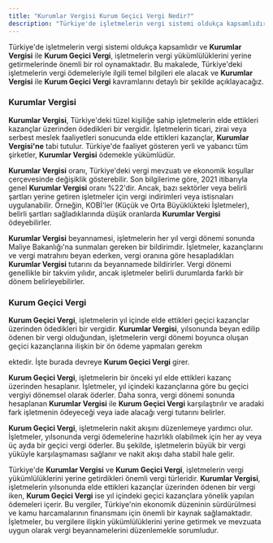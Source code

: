 ```yaml
---
title: "Kurumlar Vergisi Kurum Geçici Vergi Nedir?"
description: "Türkiye'de işletmelerin vergi sistemi oldukça kapsamlıdır ve Kurumlar Vergisi ile Kurum Geçici Vergi, işletmelerin vergi yükümlülüklerini yerine getirmelerinde önemli bir rol oynamaktadır"
---
```


Türkiye'de işletmelerin vergi sistemi oldukça kapsamlıdır ve **Kurumlar Vergisi** ile **Kurum Geçici Vergi**, işletmelerin vergi yükümlülüklerini yerine getirmelerinde önemli bir rol oynamaktadır. Bu makalede, Türkiye'deki işletmelerin vergi ödemeleriyle ilgili temel bilgileri ele alacak ve **Kurumlar Vergisi** ile **Kurum Geçici Vergi** kavramlarını detaylı bir şekilde açıklayacağız.


### Kurumlar Vergisi

**Kurumlar Vergisi**, Türkiye'deki tüzel kişiliğe sahip işletmelerin elde ettikleri kazançlar üzerinden ödedikleri bir vergidir. İşletmelerin ticari, zirai veya serbest meslek faaliyetleri sonucunda elde ettikleri kazançlar, **Kurumlar Vergisi'ne** tabi tutulur. Türkiye'de faaliyet gösteren yerli ve yabancı tüm şirketler, **Kurumlar Vergisi** ödemekle yükümlüdür.

**Kurumlar Vergisi** oranı, Türkiye'deki vergi mevzuatı ve ekonomik koşullar çerçevesinde değişiklik gösterebilir. Son bilgilerime göre, 2021 itibarıyla genel **Kurumlar Vergisi** oranı %22'dir. Ancak, bazı sektörler veya belirli şartları yerine getiren işletmeler için vergi indirimleri veya istisnaları uygulanabilir. Örneğin, KOBİ'ler (Küçük ve Orta Büyüklükteki İşletmeler), belirli şartları sağladıklarında düşük oranlarda **Kurumlar Vergisi** ödeyebilirler.

**Kurumlar Vergisi** beyannamesi, işletmelerin her yıl vergi dönemi sonunda Maliye Bakanlığı'na sunmaları gereken bir bildirimdir. İşletmeler, kazançlarını ve vergi matrahını beyan ederken, vergi oranına göre hesapladıkları **Kurumlar Vergisi** tutarını da beyannamede bildirirler. Vergi dönemi genellikle bir takvim yılıdır, ancak işletmeler belirli durumlarda farklı bir dönem belirleyebilirler.


### Kurum Geçici Vergi

**Kurum Geçici Vergi**, işletmelerin yıl içinde elde ettikleri geçici kazançlar üzerinden ödedikleri bir vergidir. **Kurumlar Vergisi**, yılsonunda beyan edilip ödenen bir vergi olduğundan, işletmelerin vergi dönemi boyunca oluşan geçici kazançlarına ilişkin bir ön ödeme yapmaları gerekm

ektedir. İşte burada devreye **Kurum Geçici Vergi** girer.

**Kurum Geçici Vergi**, işletmelerin bir önceki yıl elde ettikleri kazanç üzerinden hesaplanır. İşletmeler, yıl içindeki kazançlarına göre bu geçici vergiyi dönemsel olarak öderler. Daha sonra, vergi dönemi sonunda hesaplanan **Kurumlar Vergisi** ile **Kurum Geçici Vergi** karşılaştırılır ve aradaki fark işletmenin ödeyeceği veya iade alacağı vergi tutarını belirler.

**Kurum Geçici Vergi**, işletmelerin nakit akışını düzenlemeye yardımcı olur. İşletmeler, yılsonunda vergi ödemelerine hazırlıklı olabilmek için her ay veya üç ayda bir geçici vergi öderler. Bu şekilde, işletmelerin büyük bir vergi yüküyle karşılaşmaması sağlanır ve nakit akışı daha stabil hale gelir.

Türkiye'de **Kurumlar Vergisi** ve **Kurum Geçici Vergi**, işletmelerin vergi yükümlülüklerini yerine getirdikleri önemli vergi türleridir. **Kurumlar Vergisi**, işletmelerin yılsonunda elde ettikleri kazançlar üzerinden ödenen bir vergi iken, **Kurum Geçici Vergi** ise yıl içindeki geçici kazançlara yönelik yapılan ödemeleri içerir. Bu vergiler, Türkiye'nin ekonomik düzeninin sürdürülmesi ve kamu harcamalarının finansmanı için önemli bir kaynak sağlamaktadır. İşletmeler, bu vergilere ilişkin yükümlülüklerini yerine getirmek ve mevzuata uygun olarak vergi beyannamelerini düzenlemekle sorumludur.

